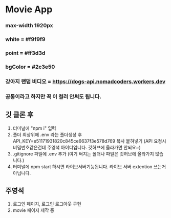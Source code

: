 # Movie App

### max-width 1920px

### white = #f9f9f9

### point = #ff3d3d

### bgColor = #2c3e50

### 강아지 랜덤 비디오 = https://dogs-api.nomadcoders.workers.dev

### 공통이라고 하지만 꼭 이 컬러 안써도 됩니다.

## 깃 클론 후

1. 터미널에 "npm i" 입력
2. 폴더 최상위에 .env 라는 폴더생성 후 API_KEY=e51171931820c845ce6637f3e578d769 복사 붙혀넣기 (API 요청시 비밀번호같은건데 주영석 아이디입니다. 깃허브에 올라가면 안되요~)
3. .gitignore 파일에 .env 추가 (여기 써지는 폴더나 파일은 깃허브에 올라가지 않습니다.)
4. 터미널에 npm start 하시면 라이브서버기능됩니다. 라이브 서버 extention 쓰는거 아닙니다.

## 주영석

1. 로그인 페이지, 로그인 로그아웃 구현
2. movie 페이지 제작 중
